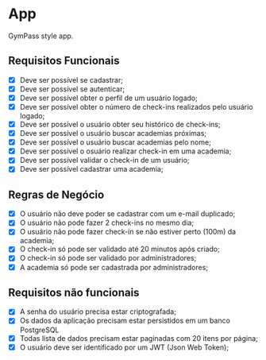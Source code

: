 # App
GymPass style app.

## Requisitos Funcionais

- [X] Deve ser possível se cadastrar;
- [X] Deve ser possível se autenticar;
- [X] Deve ser possível obter o perfil de um usuário logado;
- [X] Deve ser possível obter o número de check-ins realizados pelo usuário logado;
- [X] Deve ser possível o usuário obter seu histórico de check-ins;
- [X] Deve ser possível o usuário buscar academias próximas;
- [X] Deve ser possível o usuário buscar academias pelo nome;
- [X] Deve ser possível o osuário realizar check-in em uma academia;
- [X] Deve ser possível validar o check-in de um usuário;
- [X] Deve ser possível cadastrar uma academia;

## Regras de Negócio

- [X] O usuário não deve poder se cadastrar com um e-mail duplicado;
- [X] O usuário não pode fazer 2 check-ins no mesmo dia;
- [X] O usuário não pode fazer check-in se não estiver perto (100m) da academia;
- [X] O check-in só pode ser validado até 20 minutos após criado;
- [X] O check-in só pode ser validado por administradores;
- [X] A academia só pode ser cadastrada por administradores;

## Requisitos não funcionais

- [X] A senha do usuário precisa estar criptografada;
- [X] Os dados da aplicação precisam estar persistidos em um banco PostgreSQL
- [X] Todas lista de dados precisam estar paginadas com 20 itens por página;
- [X] O usuário deve ser identificado por um JWT (Json Web Token);